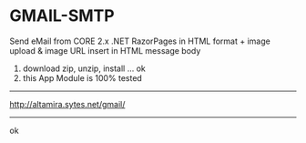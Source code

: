 # GMAIL-SMTP
Send eMail from CORE 2.x .NET RazorPages 
in HTML format + image upload & image URL insert in HTML message body

1) download zip, unzip, install ... ok
2) this App Module is 100% tested 
*********************************
http://altamira.sytes.net/gmail/
*********************************
ok
